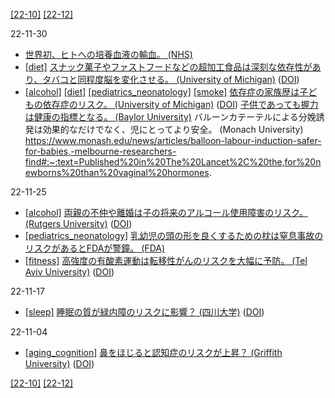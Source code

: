 [\[22-10\]](2210.md) [\[22-12\]](2212.md)

22-11-30
* [世界初、ヒトへの培養血液の輸血。 (NHS)](https://www.nhsbt.nhs.uk/news/first-ever-clinical-trial-of-laboratory-grown-red-blood-cells-being-transfused-into-another-person/)
* [\[diet\]](diet.md) [スナック菓子やファストフードなどの超加工食品は深刻な依存性があり、タバコと同程度脳を変化させる。 (University of Michigan)](https://news.umich.edu/highly-processed-foods-can-be-considered-addictive-like-tobacco-products/) ([DOI](https://dx.doi.org/10.1111/add.16065))
* [\[alcohol\]](alcohol.md) [\[diet\]](diet.md) [\[pediatrics_neonatology\]](pediatrics_neonatology.md) [\[smoke\]](smoke.md) [依存症の家族歴は子どもの依存症のリスク。 (University of Michigan)](https://news.umich.edu/feeling-addicted-to-food-your-parents-drinking-habits-may-impact-your-risk/) ([DOI](https://dx.doi.org/10.1037/adb0000870))
[子供であっても握力は健康の指標となる。 (Baylor University)](https://www.baylor.edu/mediacommunications/news.php?action=story&story=201233)
バルーンカテーテルによる分娩誘発は効果的なだけでなく、児にとってより安全。 (Monach University)
https://www.monash.edu/news/articles/balloon-labour-induction-safer-for-babies,-melbourne-researchers-find#:~:text=Published%20in%20The%20Lancet%2C%20the,for%20newborns%20than%20vaginal%20hormones.

22-11-25
* [\[alcohol\]](alcohol.md) [両親の不仲や離婚は子の将来のアルコール使用障害のリスク。 (Rutgers University)](https://www.rutgers.edu/news/parental-discord-may-be-indicator-childrens-genetic-risk-future-alcohol-misuse) ([DOI](https://dx.doi.org/10.1038/s41380-022-01816-z))
* [\[pediatrics_neonatology\]](pediatrics_neonatology.md) [乳幼児の頭の形を良くするための枕は窒息事故のリスクがあるとFDAが警鐘。 (FDA)](https://www.fda.gov/medical-devices/safety-communications/do-not-use-infant-head-shaping-pillows-prevent-or-treat-any-medical-condition-fda-safety)
* [\[fitness\]](fitness.md) [高強度の有酸素運動は転移性がんのリスクを大幅に予防。 (Tel Aviv University)](https://english.tau.ac.il/exercise_defeats_cancer_2022) ([DOI](https://dx.doi.org/10.1158/0008-5472.CAN-22-0237))

22-11-17
* [\[sleep\]](sleep.md) [睡眠の質が緑内障のリスクに影響？ (四川大学)](http://www.qlifepro.com/news/20221114/glaucoma-sleep-behaviour.html) ([DOI](http://dx.doi.org/10.1136/bmjopen-2022-063676))

22-11-04
* [\[aging_cognition\]](aging_cognition.md) [鼻をほじると認知症のリスクが上昇？ (Griffith University)](https://news.griffith.edu.au/2022/10/28/new-research-suggests-nose-picking-could-increase-risk-for-alzheimers-and-dementia/) ([DOI](https://dx.doi.org/10.1038/s41598-022-20674-x))

[\[22-10\]](2210.md) [\[22-12\]](2212.md)
